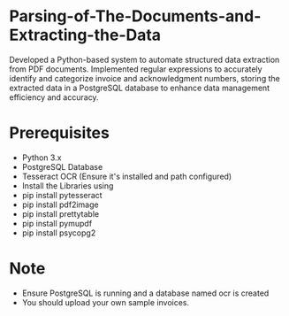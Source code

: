 # Parsing-of-The-Documents-and-Extracting-the-Data
Developed a Python-based system to automate structured data extraction from PDF documents. Implemented regular expressions to accurately identify and categorize invoice and acknowledgment numbers, storing the extracted data in a PostgreSQL database to enhance data management efficiency and accuracy.

# Prerequisites
- Python 3.x
- PostgreSQL Database
- Tesseract OCR (Ensure it's installed and path configured)
- Install the Libraries using 
- pip install pytesseract
- pip install pdf2image
- pip install prettytable
- pip install pymupdf
- pip install psycopg2 

# Note
- Ensure PostgreSQL is running and a database named ocr is created
- You should upload your own sample invoices.
